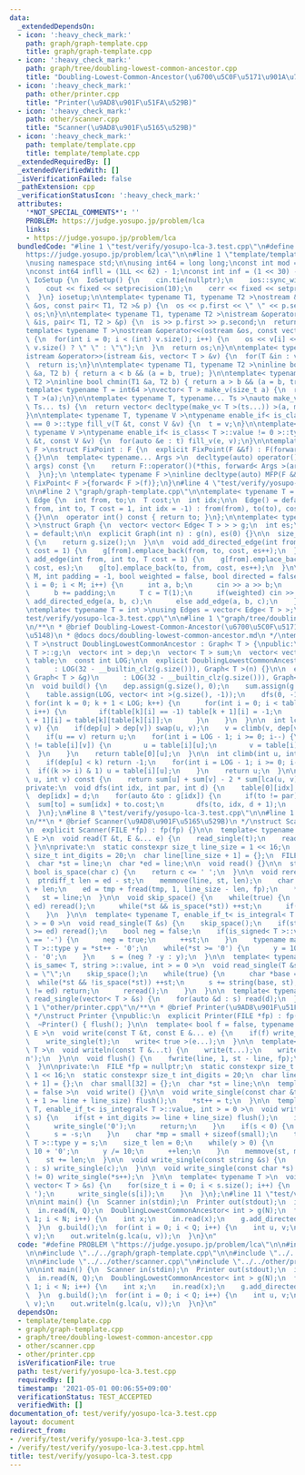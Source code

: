 ```yaml
---
data:
  _extendedDependsOn:
  - icon: ':heavy_check_mark:'
    path: graph/graph-template.cpp
    title: graph/graph-template.cpp
  - icon: ':heavy_check_mark:'
    path: graph/tree/doubling-lowest-common-ancestor.cpp
    title: "Doubling-Lowest-Common-Ancestor(\u6700\u5C0F\u5171\u901A\u7956\u5148)"
  - icon: ':heavy_check_mark:'
    path: other/printer.cpp
    title: "Printer(\u9AD8\u901F\u51FA\u529B)"
  - icon: ':heavy_check_mark:'
    path: other/scanner.cpp
    title: "Scanner(\u9AD8\u901F\u5165\u529B)"
  - icon: ':heavy_check_mark:'
    path: template/template.cpp
    title: template/template.cpp
  _extendedRequiredBy: []
  _extendedVerifiedWith: []
  _isVerificationFailed: false
  _pathExtension: cpp
  _verificationStatusIcon: ':heavy_check_mark:'
  attributes:
    '*NOT_SPECIAL_COMMENTS*': ''
    PROBLEM: https://judge.yosupo.jp/problem/lca
    links:
    - https://judge.yosupo.jp/problem/lca
  bundledCode: "#line 1 \"test/verify/yosupo-lca-3.test.cpp\"\n#define PROBLEM \"\
    https://judge.yosupo.jp/problem/lca\"\n\n#line 1 \"template/template.cpp\"\n#include<bits/stdc++.h>\n\
    \nusing namespace std;\n\nusing int64 = long long;\nconst int mod = 1e9 + 7;\n\
    \nconst int64 infll = (1LL << 62) - 1;\nconst int inf = (1 << 30) - 1;\n\nstruct\
    \ IoSetup {\n  IoSetup() {\n    cin.tie(nullptr);\n    ios::sync_with_stdio(false);\n\
    \    cout << fixed << setprecision(10);\n    cerr << fixed << setprecision(10);\n\
    \  }\n} iosetup;\n\ntemplate< typename T1, typename T2 >\nostream &operator<<(ostream\
    \ &os, const pair< T1, T2 >& p) {\n  os << p.first << \" \" << p.second;\n  return\
    \ os;\n}\n\ntemplate< typename T1, typename T2 >\nistream &operator>>(istream\
    \ &is, pair< T1, T2 > &p) {\n  is >> p.first >> p.second;\n  return is;\n}\n\n\
    template< typename T >\nostream &operator<<(ostream &os, const vector< T > &v)\
    \ {\n  for(int i = 0; i < (int) v.size(); i++) {\n    os << v[i] << (i + 1 !=\
    \ v.size() ? \" \" : \"\");\n  }\n  return os;\n}\n\ntemplate< typename T >\n\
    istream &operator>>(istream &is, vector< T > &v) {\n  for(T &in : v) is >> in;\n\
    \  return is;\n}\n\ntemplate< typename T1, typename T2 >\ninline bool chmax(T1\
    \ &a, T2 b) { return a < b && (a = b, true); }\n\ntemplate< typename T1, typename\
    \ T2 >\ninline bool chmin(T1 &a, T2 b) { return a > b && (a = b, true); }\n\n\
    template< typename T = int64 >\nvector< T > make_v(size_t a) {\n  return vector<\
    \ T >(a);\n}\n\ntemplate< typename T, typename... Ts >\nauto make_v(size_t a,\
    \ Ts... ts) {\n  return vector< decltype(make_v< T >(ts...)) >(a, make_v< T >(ts...));\n\
    }\n\ntemplate< typename T, typename V >\ntypename enable_if< is_class< T >::value\
    \ == 0 >::type fill_v(T &t, const V &v) {\n  t = v;\n}\n\ntemplate< typename T,\
    \ typename V >\ntypename enable_if< is_class< T >::value != 0 >::type fill_v(T\
    \ &t, const V &v) {\n  for(auto &e : t) fill_v(e, v);\n}\n\ntemplate< typename\
    \ F >\nstruct FixPoint : F {\n  explicit FixPoint(F &&f) : F(forward< F >(f))\
    \ {}\n\n  template< typename... Args >\n  decltype(auto) operator()(Args &&...\
    \ args) const {\n    return F::operator()(*this, forward< Args >(args)...);\n\
    \  }\n};\n \ntemplate< typename F >\ninline decltype(auto) MFP(F &&f) {\n  return\
    \ FixPoint< F >{forward< F >(f)};\n}\n#line 4 \"test/verify/yosupo-lca-3.test.cpp\"\
    \n\n#line 2 \"graph/graph-template.cpp\"\n\ntemplate< typename T = int >\nstruct\
    \ Edge {\n  int from, to;\n  T cost;\n  int idx;\n\n  Edge() = default;\n\n  Edge(int\
    \ from, int to, T cost = 1, int idx = -1) : from(from), to(to), cost(cost), idx(idx)\
    \ {}\n\n  operator int() const { return to; }\n};\n\ntemplate< typename T = int\
    \ >\nstruct Graph {\n  vector< vector< Edge< T > > > g;\n  int es;\n\n  Graph()\
    \ = default;\n\n  explicit Graph(int n) : g(n), es(0) {}\n\n  size_t size() const\
    \ {\n    return g.size();\n  }\n\n  void add_directed_edge(int from, int to, T\
    \ cost = 1) {\n    g[from].emplace_back(from, to, cost, es++);\n  }\n\n  void\
    \ add_edge(int from, int to, T cost = 1) {\n    g[from].emplace_back(from, to,\
    \ cost, es);\n    g[to].emplace_back(to, from, cost, es++);\n  }\n\n  void read(int\
    \ M, int padding = -1, bool weighted = false, bool directed = false) {\n    for(int\
    \ i = 0; i < M; i++) {\n      int a, b;\n      cin >> a >> b;\n      a += padding;\n\
    \      b += padding;\n      T c = T(1);\n      if(weighted) cin >> c;\n      if(directed)\
    \ add_directed_edge(a, b, c);\n      else add_edge(a, b, c);\n    }\n  }\n};\n\
    \ntemplate< typename T = int >\nusing Edges = vector< Edge< T > >;\n#line 6 \"\
    test/verify/yosupo-lca-3.test.cpp\"\n\n#line 1 \"graph/tree/doubling-lowest-common-ancestor.cpp\"\
    \n/**\n * @brief Doubling-Lowest-Common-Ancestor(\u6700\u5C0F\u5171\u901A\u7956\
    \u5148)\n * @docs docs/doubling-lowest-common-ancestor.md\n */\ntemplate< typename\
    \ T >\nstruct DoublingLowestCommonAncestor : Graph< T > {\npublic:\n  using Graph<\
    \ T >::g;\n  vector< int > dep;\n  vector< T > sum;\n  vector< vector< int > >\
    \ table;\n  const int LOG;\n\n  explicit DoublingLowestCommonAncestor(int n)\n\
    \      : LOG(32 - __builtin_clz(g.size())), Graph< T >(n) {}\n\n  explicit DoublingLowestCommonAncestor(const\
    \ Graph< T > &g)\n      : LOG(32 - __builtin_clz(g.size())), Graph< T >(g) {}\n\
    \n  void build() {\n    dep.assign(g.size(), 0);\n    sum.assign(g.size(), 0);\n\
    \    table.assign(LOG, vector< int >(g.size(), -1));\n    dfs(0, -1, 0);\n   \
    \ for(int k = 0; k + 1 < LOG; k++) {\n      for(int i = 0; i < table[k].size();\
    \ i++) {\n        if(table[k][i] == -1) table[k + 1][i] = -1;\n        else table[k\
    \ + 1][i] = table[k][table[k][i]];\n      }\n    }\n  }\n\n  int lca(int u, int\
    \ v) {\n    if(dep[u] > dep[v]) swap(u, v);\n    v = climb(v, dep[v] - dep[u]);\n\
    \    if(u == v) return u;\n    for(int i = LOG - 1; i >= 0; i--) {\n      if(table[i][u]\
    \ != table[i][v]) {\n        u = table[i][u];\n        v = table[i][v];\n    \
    \  }\n    }\n    return table[0][u];\n  }\n\n  int climb(int u, int k) const {\n\
    \    if(dep[u] < k) return -1;\n    for(int i = LOG - 1; i >= 0; i--) {\n    \
    \  if((k >> i) & 1) u = table[i][u];\n    }\n    return u;\n  }\n\n  T dist(int\
    \ u, int v) const {\n    return sum[u] + sum[v] - 2 * sum[lca(u, v)];\n  }\n\n\
    private:\n  void dfs(int idx, int par, int d) {\n    table[0][idx] = par;\n  \
    \  dep[idx] = d;\n    for(auto &to : g[idx]) {\n      if(to != par) {\n      \
    \  sum[to] = sum[idx] + to.cost;\n        dfs(to, idx, d + 1);\n      }\n    }\n\
    \  }\n};\n#line 8 \"test/verify/yosupo-lca-3.test.cpp\"\n\n#line 1 \"other/scanner.cpp\"\
    \n/**\n * @brief Scanner(\u9AD8\u901F\u5165\u529B)\n */\nstruct Scanner {\npublic:\n\
    \n  explicit Scanner(FILE *fp) : fp(fp) {}\n\n  template< typename T, typename...\
    \ E >\n  void read(T &t, E &... e) {\n    read_single(t);\n    read(e...);\n \
    \ }\n\nprivate:\n  static constexpr size_t line_size = 1 << 16;\n  static constexpr\
    \ size_t int_digits = 20;\n  char line[line_size + 1] = {};\n  FILE *fp = nullptr;\n\
    \  char *st = line;\n  char *ed = line;\n\n  void read() {}\n\n  static inline\
    \ bool is_space(char c) {\n    return c <= ' ';\n  }\n\n  void reread() {\n  \
    \  ptrdiff_t len = ed - st;\n    memmove(line, st, len);\n    char *tmp = line\
    \ + len;\n    ed = tmp + fread(tmp, 1, line_size - len, fp);\n    *ed = 0;\n \
    \   st = line;\n  }\n\n  void skip_space() {\n    while(true) {\n      if(st ==\
    \ ed) reread();\n      while(*st && is_space(*st)) ++st;\n      if(st != ed) return;\n\
    \    }\n  }\n\n  template< typename T, enable_if_t< is_integral< T >::value, int\
    \ > = 0 >\n  void read_single(T &s) {\n    skip_space();\n    if(st + int_digits\
    \ >= ed) reread();\n    bool neg = false;\n    if(is_signed< T >::value && *st\
    \ == '-') {\n      neg = true;\n      ++st;\n    }\n    typename make_unsigned<\
    \ T >::type y = *st++ - '0';\n    while(*st >= '0') {\n      y = 10 * y + *st++\
    \ - '0';\n    }\n    s = (neg ? -y : y);\n  }\n\n  template< typename T, enable_if_t<\
    \ is_same< T, string >::value, int > = 0 >\n  void read_single(T &s) {\n    s\
    \ = \"\";\n    skip_space();\n    while(true) {\n      char *base = st;\n    \
    \  while(*st && !is_space(*st)) ++st;\n      s += string(base, st);\n      if(st\
    \ != ed) return;\n      reread();\n    }\n  }\n\n  template< typename T >\n  void\
    \ read_single(vector< T > &s) {\n    for(auto &d : s) read(d);\n  }\n};\n#line\
    \ 1 \"other/printer.cpp\"\n/**\n * @brief Printer(\u9AD8\u901F\u51FA\u529B)\n\
    \ */\nstruct Printer {\npublic:\n  explicit Printer(FILE *fp) : fp(fp) {}\n\n\
    \  ~Printer() { flush(); }\n\n  template< bool f = false, typename T, typename...\
    \ E >\n  void write(const T &t, const E &... e) {\n    if(f) write_single(' ');\n\
    \    write_single(t);\n    write< true >(e...);\n  }\n\n  template< typename...\
    \ T >\n  void writeln(const T &...t) {\n    write(t...);\n    write_single('\\\
    n');\n  }\n\n  void flush() {\n    fwrite(line, 1, st - line, fp);\n    st = line;\n\
    \  }\n\nprivate:\n  FILE *fp = nullptr;\n  static constexpr size_t line_size =\
    \ 1 << 16;\n  static constexpr size_t int_digits = 20;\n  char line[line_size\
    \ + 1] = {};\n  char small[32] = {};\n  char *st = line;\n\n  template< bool f\
    \ = false >\n  void write() {}\n\n  void write_single(const char &t) {\n    if(st\
    \ + 1 >= line + line_size) flush();\n    *st++ = t;\n  }\n\n  template< typename\
    \ T, enable_if_t< is_integral< T >::value, int > = 0 >\n  void write_single(T\
    \ s) {\n    if(st + int_digits >= line + line_size) flush();\n    if(s == 0) {\n\
    \      write_single('0');\n      return;\n    }\n    if(s < 0) {\n      write_single('-');\n\
    \      s = -s;\n    }\n    char *mp = small + sizeof(small);\n    typename make_unsigned<\
    \ T >::type y = s;\n    size_t len = 0;\n    while(y > 0) {\n      *--mp = y %\
    \ 10 + '0';\n      y /= 10;\n      ++len;\n    }\n    memmove(st, mp, len);\n\
    \    st += len;\n  }\n\n  void write_single(const string &s) {\n    for(auto &c\
    \ : s) write_single(c);\n  }\n\n  void write_single(const char *s) {\n    while(*s\
    \ != 0) write_single(*s++);\n  }\n\n  template< typename T >\n  void write_single(const\
    \ vector< T > &s) {\n    for(size_t i = 0; i < s.size(); i++) {\n      if(i) write_single('\
    \ ');\n      write_single(s[i]);\n    }\n  }\n};\n#line 11 \"test/verify/yosupo-lca-3.test.cpp\"\
    \n\nint main() {\n  Scanner in(stdin);\n  Printer out(stdout);\n  int N, Q;\n\
    \  in.read(N, Q);\n  DoublingLowestCommonAncestor< int > g(N);\n  for(int i =\
    \ 1; i < N; i++) {\n    int x;\n    in.read(x);\n    g.add_directed_edge(x, i);\n\
    \  }\n  g.build();\n  for(int i = 0; i < Q; i++) {\n    int u, v;\n    in.read(u,\
    \ v);\n    out.writeln(g.lca(u, v));\n  }\n}\n"
  code: "#define PROBLEM \"https://judge.yosupo.jp/problem/lca\"\n\n#include \"../../template/template.cpp\"\
    \n\n#include \"../../graph/graph-template.cpp\"\n\n#include \"../../graph/tree/doubling-lowest-common-ancestor.cpp\"\
    \n\n#include \"../../other/scanner.cpp\"\n#include \"../../other/printer.cpp\"\
    \n\nint main() {\n  Scanner in(stdin);\n  Printer out(stdout);\n  int N, Q;\n\
    \  in.read(N, Q);\n  DoublingLowestCommonAncestor< int > g(N);\n  for(int i =\
    \ 1; i < N; i++) {\n    int x;\n    in.read(x);\n    g.add_directed_edge(x, i);\n\
    \  }\n  g.build();\n  for(int i = 0; i < Q; i++) {\n    int u, v;\n    in.read(u,\
    \ v);\n    out.writeln(g.lca(u, v));\n  }\n}\n"
  dependsOn:
  - template/template.cpp
  - graph/graph-template.cpp
  - graph/tree/doubling-lowest-common-ancestor.cpp
  - other/scanner.cpp
  - other/printer.cpp
  isVerificationFile: true
  path: test/verify/yosupo-lca-3.test.cpp
  requiredBy: []
  timestamp: '2021-05-01 00:06:55+09:00'
  verificationStatus: TEST_ACCEPTED
  verifiedWith: []
documentation_of: test/verify/yosupo-lca-3.test.cpp
layout: document
redirect_from:
- /verify/test/verify/yosupo-lca-3.test.cpp
- /verify/test/verify/yosupo-lca-3.test.cpp.html
title: test/verify/yosupo-lca-3.test.cpp
---
```

